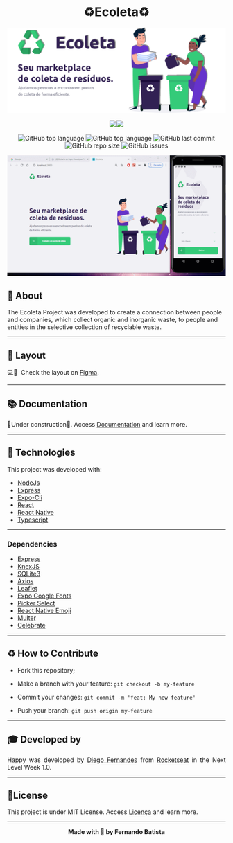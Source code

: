 <h1 align="center">♻️Ecoleta♻️</h1>
<p align="center">
<img src="./.github/Ecoleta.png"/>
</p>

<div align="center">
<img src="https://img.shields.io/badge/ROCKETSEAT-NLW%203.0-34CB79?style=for-the-badge&logo=appveyor"/><img src="https://img.shields.io/badge/LICENSE-MIT-34CB79?style=for-the-badge&logo=appveyor" />

![GitHub top language](https://img.shields.io/github/languages/count/Nandosbx/Ecoleta?color=34CB79&&style=flat-square&logo=appveyor) 
![GitHub top language](https://img.shields.io/github/languages/top/Nandosbx/Ecoleta?color=34CB79&&style=flat-square&logo=appveyor) ![GitHub last commit](https://img.shields.io/github/last-commit/Nandosbx/Ecoleta?color=34CB79&&style=flat-square&logo=appveyor) ![GitHub repo size](https://img.shields.io/github/repo-size/Nandosbx/Ecoleta?color=34CB79&&style=flat-square&logo=appveyor) ![GitHub issues](https://img.shields.io/github/issues/Nandosbx/Ecoleta?color=34CB79&&style=flat-square&logo=appveyor)

</div>

<p align="center">
<img src="./.github/Ecoleta.gif"/>
</p>

<h2>📖 About</h2>


The Ecoleta Project was developed to create a connection between people and companies, which collect organic and inorganic waste, to people and entities in the selective collection of recyclable waste.

------------
<h2>🔖 Layout</h2>
<div align="justify">

💻📱 &nbsp;Check the layout on <a href="https://www.figma.com/file/cF9QZnP7ogR3vKQMeowzTd/Ecoleta">Figma</a>.

------------

<h2>📚 Documentation</h2>

🚧Under construction🚧.
Access <a href="https://github.com/Nandosbx/Ecoleta/blob/master/DOCUMENTATION.md">Documentation</a> and learn more.

------------

<h2>🚀 Technologies</h2>

This project was developed with:
- [NodeJs](https://nodejs.org/en/ "NodeJs")
- [Express](https://expressjs.com/ "Express")
- [Expo-Cli](https://expo.io/tools#cli "Expo-Cli")
- [React](https://reactjs.org/ "React")
- [React Native](https://reactnative.dev/ "React Native")
- [Typescript](https://www.typescriptlang.org/ "Typescript")

------------


<h3>Dependencies</h3>

- [Express](https://expressjs.com/ "Express")
- [KnexJS](http://knexjs.org/ "KnexJS")
- [SQLite3](https://www.npmjs.com/package/sqlite3 "SQLite3")
- [Axios](https://www.npmjs.com/package/axios "Axios")
- [Leaflet](https://leafletjs.com/ "Leaflet")
- [Expo Google Fonts](https://github.com/expo/google-fonts " [Expo Google Fonts]")
- [Picker Select](https://www.npmjs.com/package/react-native-picker-select "Picker Select")
- [React Native Emoji](https://github.com/EricPKerr/react-native-emoji "React Native Emoji")
- [Multer](https://www.npmjs.com/package/multer "Multer")
- [Celebrate](https://www.npmjs.com/package/celebrate "Celebrate")

------------

<h2>♻️ How to Contribute</h2>

- Fork this repository;

- Make a branch with your feature: `git checkout -b my-feature`

- Commit your changes: `git commit -m 'feat: My new feature'`

- Push your branch: `git push origin my-feature`

------------

<h2>🎓 Developed by</h2>
Happy was developed by <a href="https://github.com/diego3g">Diego Fernandes</a> from <a href="https://rocketseat.com.br/">Rocketseat</a> in the Next Level Week 1.0.

------------


<h2>📃License</h2>

This project is under MIT License. Access <a href="https://github.com/Nandosbx/Ecoleta/blob/master/LICENSE.md">Licença</a> and learn more.

------------


<footer align="center">
 <strong align="center">Made with 💜 by Fernando Batista</strong>
</footer>